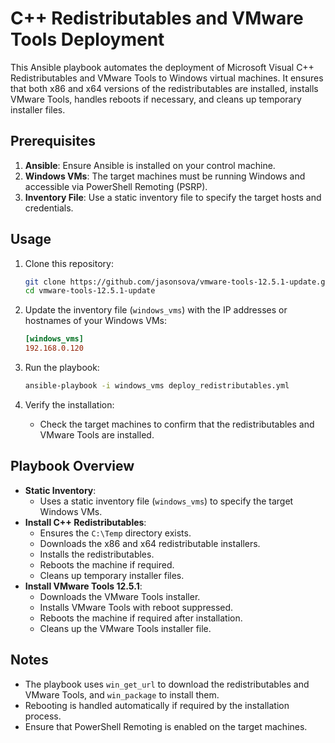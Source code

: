 # C++ Redistributables and VMware Tools Deployment

This Ansible playbook automates the deployment of Microsoft Visual C++ Redistributables and VMware Tools to Windows virtual machines. It ensures that both x86 and x64 versions of the redistributables are installed, installs VMware Tools, handles reboots if necessary, and cleans up temporary installer files.

## Prerequisites

1. **Ansible**: Ensure Ansible is installed on your control machine.
2. **Windows VMs**: The target machines must be running Windows and accessible via PowerShell Remoting (PSRP).
3. **Inventory File**: Use a static inventory file to specify the target hosts and credentials.

## Usage

1. Clone this repository:
   ```bash
   git clone https://github.com/jasonsova/vmware-tools-12.5.1-update.git
   cd vmware-tools-12.5.1-update
   ```

2. Update the inventory file (`windows_vms`) with the IP addresses or hostnames of your Windows VMs:
   ```ini
   [windows_vms]
   192.168.0.120
   ```

3. Run the playbook:
   ```bash
   ansible-playbook -i windows_vms deploy_redistributables.yml
   ```

4. Verify the installation:
   - Check the target machines to confirm that the redistributables and VMware Tools are installed.

## Playbook Overview

- **Static Inventory**:
  - Uses a static inventory file (`windows_vms`) to specify the target Windows VMs.
- **Install C++ Redistributables**:
  - Ensures the `C:\Temp` directory exists.
  - Downloads the x86 and x64 redistributable installers.
  - Installs the redistributables.
  - Reboots the machine if required.
  - Cleans up temporary installer files.
- **Install VMware Tools 12.5.1**:
  - Downloads the VMware Tools installer.
  - Installs VMware Tools with reboot suppressed.
  - Reboots the machine if required after installation.
  - Cleans up the VMware Tools installer file.

## Notes

- The playbook uses `win_get_url` to download the redistributables and VMware Tools, and `win_package` to install them.
- Rebooting is handled automatically if required by the installation process.
- Ensure that PowerShell Remoting is enabled on the target machines.

